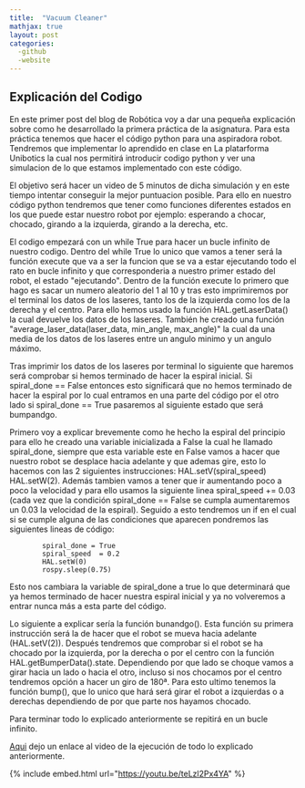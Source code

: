 ```yaml
---
title:  "Vacuum Cleaner"
mathjax: true
layout: post
categories:
  -github
  -website
---
```


## Explicación del Codigo 

En este primer post del blog de Robótica voy a dar una pequeña explicación sobre como he desarrollado la primera práctica de la asignatura. Para esta
práctica tenemos que hacer el código python para una aspiradora robot. Tendremos que implementar lo aprendido en clase en La platarforma Unibotics la
cual nos permitirá introducir codigo python y ver una simulacion de lo que estamos implementado con este código.

El objetivo será hacer un video de 5 minutos de dicha simulación y en este tiempo intentar conseguir la mejor puntuacion posible. Para ello en nuestro
código python tendremos que tener como funciones diferentes estados en los que puede estar nuestro robot por ejemplo: esperando a chocar, chocado, 
girando a la izquierda, girando a la derecha, etc.

El codigo empezará con un while True para hacer un bucle infinito de nuestro codigo. Dentro del while True lo unico que vamos a tener será la función
execute que va a ser la funcion que se va a estar ejecutando todo el rato en bucle infinito y que corresponderia a nuestro primer estado del robot, 
el estado "ejecutando". Dentro de la función execute lo primero que hago es sacar un numero aleatorio del 1 al 10 y tras esto imprimiremos por el 
terminal los datos de los laseres, tanto los de la izquierda como los de la derecha y el centro. Para ello hemos usado la función HAL.getLaserData() la
cual devuelve los datos de los laseres. También he creado una función "average_laser_data(laser_data, min_angle, max_angle)" la cual da una media de los
datos de los laseres entre un angulo minimo y un angulo máximo.

Tras imprimir los datos de los laseres por terminal lo siguiente que haremos será comprobar si hemos terminado de hacer la espiral inicial. Si 
spiral_done == False entonces esto significará que no hemos terminado de hacer la espiral por lo cual entramos en una parte del código por el otro
lado si spiral_done == True pasaremos al siguiente estado que será bumpandgo.

Primero voy a explicar brevemente como he hecho la espiral del principio para ello he creado una variable inicializada a False la cual he llamado
spiral_done, siempre que esta variable este en False vamos a hacer que nuestro robot se desplace hacia adelante y que ademas gire, esto lo hacemos con
las 2 siguientes instrucciones:  HAL.setV(spiral_speed) HAL.setW(2). Además tambien vamos a tener que ir aumentando poco a poco la velocidad y para ello
usamos la siguiente linea spiral_speed += 0.03 (cada vez que la condición spiral_done == False se cumpla aumentaremos un 0.03 la velocidad de la 
espiral). Seguido a esto tendremos un if en el cual si se cumple alguna de las condiciones que aparecen pondremos las siguientes lineas de código:

            spiral_done = True
            spiral_speed  = 0.2
            HAL.setW(0)
            rospy.sleep(0.75)
 
 Esto nos cambiara la variable de spiral_done a true lo que determinará que ya hemos terminado de hacer nuestra espiral inicial y ya no volveremos a 
 entrar nunca más a esta parte del código.
 
 Lo siguiente a explicar sería la función bunandgo(). Esta función su primera instrucción será la de hacer que el robot se mueva hacia adelante
 (HAL.setV(2)). Después tendremos que comprobar si el robot se ha chocado por la izquierda, por la derecha o por el centro con la función 
 HAL.getBumperData().state. Dependiendo por que lado se choque vamos a girar hacia un lado o hacia el otro, incluso si nos chocamos por el centro
 tendremos opción a hacer un giro de 180ª. Para esto ultimo tenemos la función bump(), que lo unico que hará será girar el robot a izquierdas o a 
 derechas dependiendo de por que parte nos hayamos chocado.
 
 Para terminar todo lo explicado anteriormente se repitirá en un bucle infinito.
 
 [Aqui](https://www.youtube.com/channel/UCasNVT5uSNgtYm2MVWf0zKg) dejo un enlace al video de la ejecución de todo lo explicado anteriormente.
 
 {% include embed.html url="https://youtu.be/teLzl2Px4YA" %}









